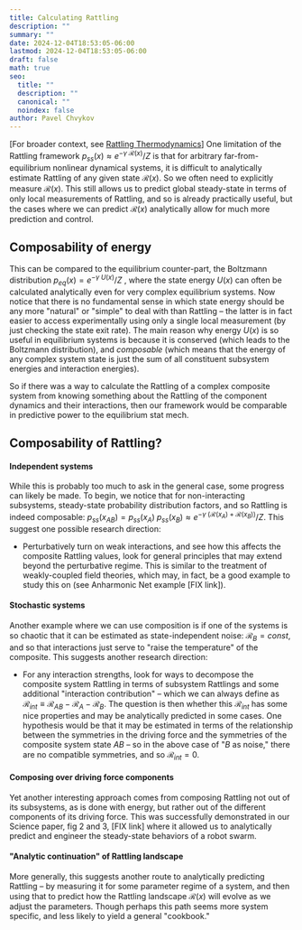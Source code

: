 ```yaml
---
title: Calculating Rattling
description: ""
summary: ""
date: 2024-12-04T18:53:05-06:00
lastmod: 2024-12-04T18:53:05-06:00
draft: false
math: true
seo:
  title: ""
  description: ""
  canonical: ""
  noindex: false
author: Pavel Chvykov
---
```

\[For broader context, see [Rattling Thermodynamics](https://rattling.org/docs/background/rattling-thermo/)]
One limitation of the Rattling framework $p_{ss}(x) \approx e^{-\gamma\; \mathcal{R}(x)}/Z \tag{1}$  is that for arbitrary far-from-equilibrium nonlinear dynamical systems, it is difficult to analytically estimate Rattling of any given state $\mathcal{R}(x)$. So we often need to explicitly measure $\mathcal{R}(x)$. This still allows us to predict global steady-state in terms of only local measurements of Rattling, and so is already practically useful, but the cases where we can predict $\mathcal{R}(x)$ analytically allow for much more prediction and control. 

## Composability of energy

This can be compared to the equilibrium counter-part, the Boltzmann distribution $p_{eq}(x) = e^{-\gamma\; U(x)}/Z$ , where the state energy $U(x)$ can often be calculated analytically even for very complex equilibrium systems. Now notice that there is no fundamental sense in which state energy should be any more "natural" or "simple" to deal with than Rattling – the latter is in fact easier to access experimentally using only a single local measurement (by just checking the state exit rate). The main reason why energy $U(x)$ is so useful in equilibrium systems is because it is conserved (which leads to the Boltzmann distribution), and *composable* (which means that the energy of any complex system state is just the sum of all constituent subsystem energies and interaction energies).

So if there was a way to calculate the Rattling of a complex composite system from knowing something about the Rattling of the component dynamics and their interactions, then our framework would be comparable in predictive power to the equilibrium stat mech. 

## Composability of Rattling?

#### Independent systems
While this is probably too much to ask in the general case, some progress can likely be made. To begin, we notice that for non-interacting subsystems, steady-state probability distribution factors, and so Rattling is indeed composable:  $p_{ss}(x_{AB}) = p_{ss}(x_A)\; p_{ss}(x_B) \approx e^{-\gamma\; \left(\mathcal{R}(x_A)+\mathcal{R}(x_B)\right)}/Z$. This suggest one possible research direction:
* Perturbatively turn on weak interactions, and see how this affects the composite Rattling values, look for general principles that may extend beyond the perturbative regime. This is similar to the treatment of weakly-coupled field theories, which may, in fact, be a good example to study this on (see Anharmonic Net example [FIX link]). 

#### Stochastic systems
Another example where we can use composition is if one of the systems is so chaotic that it can be estimated as state-independent noise: $\mathcal{R}_{B} = const$, and so that interactions just serve to "raise the temperature" of the composite. This suggests another research direction:
* For any interaction strengths, look for ways to decompose the composite system Rattling in terms of subsystem Rattlings and some additional "interaction contribution" – which we can always define as $\mathcal{R}_{int} \equiv \mathcal{R}_{AB}-\mathcal{R}_A-\mathcal{R}_B$. The question is then whether this $\mathcal{R}_{int}$ has some nice properties and may be analytically predicted in some cases. One hypothesis would be that it may be estimated in terms of the relationship between the symmetries in the driving force and the symmetries of the composite system state $AB$ – so in the above case of "$B$ as noise," there are no compatible symmetries, and so $\mathcal{R}_{int}=0$.

#### Composing over driving force components
Yet another interesting approach comes from composing Rattling not out of its subsystems, as is done with energy, but rather out of the different components of its driving force. This was successfully demonstrated in our Science paper, fig 2 and 3, [FIX link] where it allowed us to analytically predict and engineer the steady-state behaviors of a robot swarm. 

#### "Analytic continuation" of Rattling landscape
More generally, this suggests another route to analytically predicting Rattling – by measuring it for some parameter regime of a system, and then using that to predict how the Rattling landscape $\mathcal{R}(x)$ will evolve as we adjust the parameters. Though perhaps this path seems more system specific, and less likely to yield a general "cookbook."